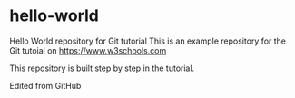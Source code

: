 # hello-world
Hello World repository for Git tutorial
This is an example repository for the Git tutoial on https://www.w3schools.com

This repository is built step by step in the tutorial.

Edited from GitHub
